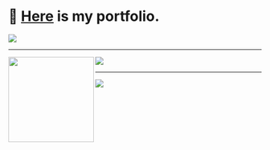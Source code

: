 # 🚀 [Here](https://tatsuyahasunuma0123.github.io/portfolio/) is my portfolio. 

<!--
**TatsuyaHasunuma0123/TatsuyaHasunuma0123** is a ✨ _special_ ✨ repository because its `README.md` (this file) appears on your GitHub profile.

Here are some ideas to get you started:

- 🔭 I’m currently working on ...
- 🌱 I’m currently learning ...
- 👯 I’m looking to collaborate on ...
- 🤔 I’m looking for help with ...
- 💬 Ask me about ...
- 📫 How to reach me: ...
- 😄 Pronouns: ...
- ⚡ Fun fact: ...
-->

<a href="https://github.com/ryo-ma/github-profile-trophy">
  <img src="https://github-profile-trophy.vercel.app/?username=TatsuyaHasunuma0123&column=9"/>
</a>

---

<div>
  <img height="170" align="left" src="https://github-readme-stats.vercel.app/api?username=TatsuyaHasunuma0123&count_private=true&include_all_commits=true&show_icons=true" />
  <img src="https://tatsuya-readme-stats-7vps.vercel.app/api/top-langs/?username=TatsuyaHasunuma0123&exclude_repo=tatsuya-readme-stats&layout=compact" />
</div>

---

<a href="https://github.com/TatsuyaHasunuma0123/github-readme-stats">
  <img src="https://github-profile-summary-cards.vercel.app/api/cards/profile-details?username=TatsuyaHasunuma0123" />
</a>
